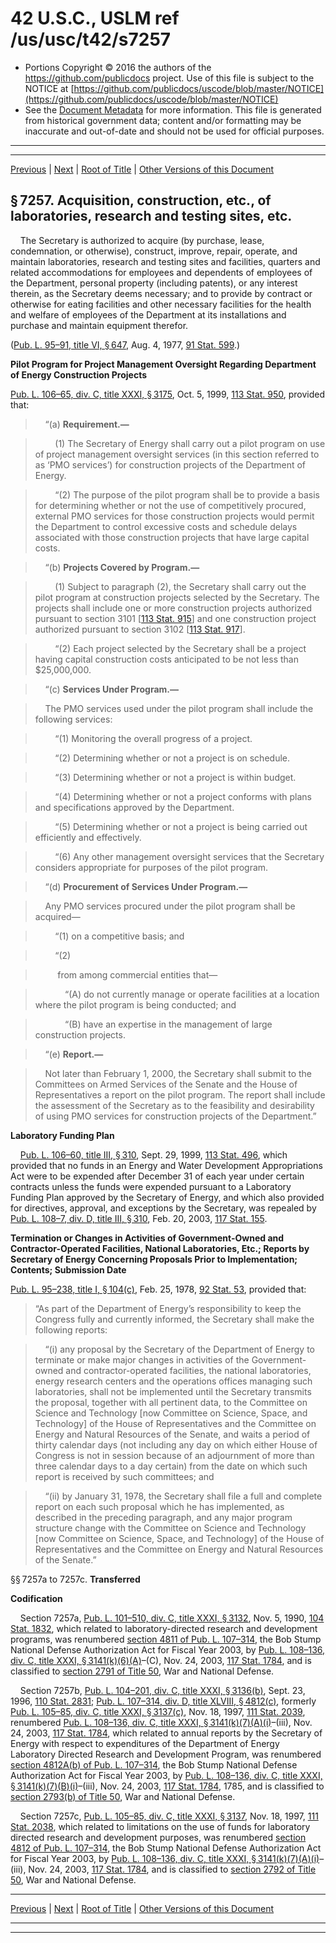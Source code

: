 ---
---

# 42 U.S.C., USLM ref /us/usc/t42/s7257

* Portions Copyright © 2016 the authors of the https://github.com/publicdocs project.
  Use of this file is subject to the NOTICE at [https://github.com/publicdocs/uscode/blob/master/NOTICE](https://github.com/publicdocs/uscode/blob/master/NOTICE)
* See the [Document Metadata](././../../../../../..//README.md) for more information.
  This file is generated from historical government data; content and/or formatting may be inaccurate and out-of-date and should not be used for official purposes.

----------
----------

[Previous](./../../../../../..//us/usc/t42/ch84/schVI/ptC/m__us_usc_t42_s7256.md) | [Next](./../../../../../..//us/usc/t42/ch84/schVI/ptC/m__us_usc_t42_s7257d.md) | [Root of Title](./../../../../../../) | [Other Versions of this Document](https://publicdocs.github.io/go/links?ns=uslm&ref=%2Fus%2Fusc%2Ft42%2Fs7257)

## § 7257. Acquisition, construction, etc., of laboratories, research and testing sites, etc.

    The Secretary is authorized to acquire (by purchase, lease, condemnation, or otherwise), construct, improve, repair, operate, and maintain laboratories, research and testing sites and facilities, quarters and related accommodations for employees and dependents of employees of the Department, personal property (including patents), or any interest therein, as the Secretary deems necessary; and to provide by contract or otherwise for eating facilities and other necessary facilities for the health and welfare of employees of the Department at its installations and purchase and maintain equipment therefor.

([Pub. L. 95–91, title VI, § 647][/us/pl/95/91/s647], Aug. 4, 1977, [91 Stat. 599][/us/stat/91/599].)

 __Pilot Program for Project Management Oversight Regarding Department of Energy Construction Projects__ 

[Pub. L. 106–65, div. C, title XXXI, § 3175][/us/pl/106/65/s3175], Oct. 5, 1999, [113 Stat. 950][/us/stat/113/950], provided that:

>     “(a) __Requirement.—__ 

>         (1) The Secretary of Energy shall carry out a pilot program on use of project management oversight services (in this section referred to as ‘PMO services’) for construction projects of the Department of Energy.

>         “(2) The purpose of the pilot program shall be to provide a basis for determining whether or not the use of competitively procured, external PMO services for those construction projects would permit the Department to control excessive costs and schedule delays associated with those construction projects that have large capital costs.

>     “(b) __Projects Covered by Program.—__ 

>         (1) Subject to paragraph (2), the Secretary shall carry out the pilot program at construction projects selected by the Secretary. The projects shall include one or more construction projects authorized pursuant to section 3101 \[[113 Stat. 915][/us/stat/113/915]\] and one construction project authorized pursuant to section 3102 \[[113 Stat. 917][/us/stat/113/917]\].

>         “(2) Each project selected by the Secretary shall be a project having capital construction costs anticipated to be not less than $25,000,000.

>     “(c) __Services Under Program.—__ 

>     The PMO services used under the pilot program shall include the following services:

>         “(1) Monitoring the overall progress of a project.

>         “(2) Determining whether or not a project is on schedule.

>         “(3) Determining whether or not a project is within budget.

>         “(4) Determining whether or not a project conforms with plans and specifications approved by the Department.

>         “(5) Determining whether or not a project is being carried out efficiently and effectively.

>         “(6) Any other management oversight services that the Secretary considers appropriate for purposes of the pilot program.

>     “(d) __Procurement of Services Under Program.—__ 

>     Any PMO services procured under the pilot program shall be acquired—

>         “(1) on a competitive basis; and

>         “(2)

>          from among commercial entities that—

>             “(A) do not currently manage or operate facilities at a location where the pilot program is being conducted; and

>             “(B) have an expertise in the management of large construction projects.

>     “(e) __Report.—__ 

>     Not later than February 1, 2000, the Secretary shall submit to the Committees on Armed Services of the Senate and the House of Representatives a report on the pilot program. The report shall include the assessment of the Secretary as to the feasibility and desirability of using PMO services for construction projects of the Department.”

 __Laboratory Funding Plan__ 

    [Pub. L. 106–60, title III, § 310][/us/pl/106/60/s310], Sept. 29, 1999, [113 Stat. 496][/us/stat/113/496], which provided that no funds in an Energy and Water Development Appropriations Act were to be expended after December 31 of each year under certain contracts unless the funds were expended pursuant to a Laboratory Funding Plan approved by the Secretary of Energy, and which also provided for directives, approval, and exceptions by the Secretary, was repealed by [Pub. L. 108–7, div. D, title III, § 310][/us/pl/108/7/s310], Feb. 20, 2003, [117 Stat. 155][/us/stat/117/155].

 __Termination or Changes in Activities of Government-Owned and Contractor-Operated Facilities, National Laboratories, Etc.; Reports by Secretary of Energy Concerning Proposals Prior to Implementation; Contents; Submission Date__ 

[Pub. L. 95–238, title I, § 104(c)][/us/pl/95/238/s104/c], Feb. 25, 1978, [92 Stat. 53][/us/stat/92/53], provided that: 

> “As part of the Department of Energy’s responsibility to keep the Congress fully and currently informed, the Secretary shall make the following reports:

>     “(i) any proposal by the Secretary of the Department of Energy to terminate or make major changes in activities of the Government-owned and contractor-operated facilities, the national laboratories, energy research centers and the operations offices managing such laboratories, shall not be implemented until the Secretary transmits the proposal, together with all pertinent data, to the Committee on Science and Technology \[now Committee on Science, Space, and Technology\] of the House of Representatives and the Committee on Energy and Natural Resources of the Senate, and waits a period of thirty calendar days (not including any day on which either House of Congress is not in session because of an adjournment of more than three calendar days to a day certain) from the date on which such report is received by such committees; and

>     “(ii) by January 31, 1978, the Secretary shall file a full and complete report on each such proposal which he has implemented, as described in the preceding paragraph, and any major program structure change with the Committee on Science and Technology \[now Committee on Science, Space, and Technology\] of the House of Representatives and the Committee on Energy and Natural Resources of the Senate.”

§§ 7257a to 7257c. __Transferred__ 

 __Codification__ 

    Section 7257a, [Pub. L. 101–510, div. C, title XXXI, § 3132][/us/pl/101/510/s3132], Nov. 5, 1990, [104 Stat. 1832][/us/stat/104/1832], which related to laboratory-directed research and development programs, was renumbered [section 4811 of Pub. L. 107–314][/us/pl/107/314/s4811], the Bob Stump National Defense Authorization Act for Fiscal Year 2003, by [Pub. L. 108–136, div. C, title XXXI, § 3141(k)(6)(A)][/us/pl/108/136/s3141/k/6/A]–(C), Nov. 24, 2003, [117 Stat. 1784][/us/stat/117/1784], and is classified to [section 2791 of Title 50][/us/usc/t50/s2791], War and National Defense.

    Section 7257b, [Pub. L. 104–201, div. C, title XXXI, § 3136(b)][/us/pl/104/201/s3136/b], Sept. 23, 1996, [110 Stat. 2831][/us/stat/110/2831]; [Pub. L. 107–314, div. D, title XLVIII, § 4812(c)][/us/pl/107/314/s4812/c], formerly [Pub. L. 105–85, div. C, title XXXI, § 3137(c)][/us/pl/105/85/s3137/c], Nov. 18, 1997, [111 Stat. 2039][/us/stat/111/2039], renumbered [Pub. L. 108–136, div. C, title XXXI, § 3141(k)(7)(A)(i)][/us/pl/108/136/s3141/k/7/A/i]–(iii), Nov. 24, 2003, [117 Stat. 1784][/us/stat/117/1784], which related to annual reports by the Secretary of Energy with respect to expenditures of the Department of Energy Laboratory Directed Research and Development Program, was renumbered [section 4812A(b) of Pub. L. 107–314][/us/pl/107/314/s4812A/b], the Bob Stump National Defense Authorization Act for Fiscal Year 2003, by [Pub. L. 108–136, div. C, title XXXI, § 3141(k)(7)(B)(i)][/us/pl/108/136/s3141/k/7/B/i]–(iii), Nov. 24, 2003, [117 Stat. 1784][/us/stat/117/1784], 1785, and is classified to [section 2793(b) of Title 50][/us/usc/t50/s2793/b], War and National Defense.

    Section 7257c, [Pub. L. 105–85, div. C, title XXXI, § 3137][/us/pl/105/85/s3137], Nov. 18, 1997, [111 Stat. 2038][/us/stat/111/2038], which related to limitations on the use of funds for laboratory directed research and development purposes, was renumbered [section 4812 of Pub. L. 107–314][/us/pl/107/314/s4812], the Bob Stump National Defense Authorization Act for Fiscal Year 2003, by [Pub. L. 108–136, div. C, title XXXI, § 3141(k)(7)(A)(i)][/us/pl/108/136/s3141/k/7/A/i]–(iii), Nov. 24, 2003, [117 Stat. 1784][/us/stat/117/1784], and is classified to [section 2792 of Title 50][/us/usc/t50/s2792], War and National Defense.

----------

[Previous](./../../../../../..//us/usc/t42/ch84/schVI/ptC/m__us_usc_t42_s7256.md) | [Next](./../../../../../..//us/usc/t42/ch84/schVI/ptC/m__us_usc_t42_s7257d.md) | [Root of Title](./../../../../../../) | [Other Versions of this Document](https://publicdocs.github.io/go/links?ns=uslm&ref=%2Fus%2Fusc%2Ft42%2Fs7257)

----------
----------

[/us/pl/95/91/s647]: https://publicdocs.github.io/go/links?ns=uslm&ref=%2Fus%2Fpl%2F95%2F91%2Fs647
[/us/stat/91/599]: https://publicdocs.github.io/go/links?ns=uslm&ref=%2Fus%2Fstat%2F91%2F599
[/us/pl/106/65/s3175]: https://publicdocs.github.io/go/links?ns=uslm&ref=%2Fus%2Fpl%2F106%2F65%2Fs3175
[/us/stat/113/950]: https://publicdocs.github.io/go/links?ns=uslm&ref=%2Fus%2Fstat%2F113%2F950
[/us/stat/113/915]: https://publicdocs.github.io/go/links?ns=uslm&ref=%2Fus%2Fstat%2F113%2F915
[/us/stat/113/917]: https://publicdocs.github.io/go/links?ns=uslm&ref=%2Fus%2Fstat%2F113%2F917
[/us/pl/106/60/s310]: https://publicdocs.github.io/go/links?ns=uslm&ref=%2Fus%2Fpl%2F106%2F60%2Fs310
[/us/stat/113/496]: https://publicdocs.github.io/go/links?ns=uslm&ref=%2Fus%2Fstat%2F113%2F496
[/us/pl/108/7/s310]: https://publicdocs.github.io/go/links?ns=uslm&ref=%2Fus%2Fpl%2F108%2F7%2Fs310
[/us/stat/117/155]: https://publicdocs.github.io/go/links?ns=uslm&ref=%2Fus%2Fstat%2F117%2F155
[/us/pl/95/238/s104/c]: https://publicdocs.github.io/go/links?ns=uslm&ref=%2Fus%2Fpl%2F95%2F238%2Fs104%2Fc
[/us/stat/92/53]: https://publicdocs.github.io/go/links?ns=uslm&ref=%2Fus%2Fstat%2F92%2F53
[/us/pl/101/510/s3132]: https://publicdocs.github.io/go/links?ns=uslm&ref=%2Fus%2Fpl%2F101%2F510%2Fs3132
[/us/stat/104/1832]: https://publicdocs.github.io/go/links?ns=uslm&ref=%2Fus%2Fstat%2F104%2F1832
[/us/pl/107/314/s4811]: https://publicdocs.github.io/go/links?ns=uslm&ref=%2Fus%2Fpl%2F107%2F314%2Fs4811
[/us/pl/108/136/s3141/k/6/A]: https://publicdocs.github.io/go/links?ns=uslm&ref=%2Fus%2Fpl%2F108%2F136%2Fs3141%2Fk%2F6%2FA
[/us/stat/117/1784]: https://publicdocs.github.io/go/links?ns=uslm&ref=%2Fus%2Fstat%2F117%2F1784
[/us/usc/t50/s2791]: https://publicdocs.github.io/go/links?ns=uslm&ref=%2Fus%2Fusc%2Ft50%2Fs2791
[/us/pl/104/201/s3136/b]: https://publicdocs.github.io/go/links?ns=uslm&ref=%2Fus%2Fpl%2F104%2F201%2Fs3136%2Fb
[/us/stat/110/2831]: https://publicdocs.github.io/go/links?ns=uslm&ref=%2Fus%2Fstat%2F110%2F2831
[/us/pl/107/314/s4812/c]: https://publicdocs.github.io/go/links?ns=uslm&ref=%2Fus%2Fpl%2F107%2F314%2Fs4812%2Fc
[/us/pl/105/85/s3137/c]: https://publicdocs.github.io/go/links?ns=uslm&ref=%2Fus%2Fpl%2F105%2F85%2Fs3137%2Fc
[/us/stat/111/2039]: https://publicdocs.github.io/go/links?ns=uslm&ref=%2Fus%2Fstat%2F111%2F2039
[/us/pl/108/136/s3141/k/7/A/i]: https://publicdocs.github.io/go/links?ns=uslm&ref=%2Fus%2Fpl%2F108%2F136%2Fs3141%2Fk%2F7%2FA%2Fi
[/us/stat/117/1784]: https://publicdocs.github.io/go/links?ns=uslm&ref=%2Fus%2Fstat%2F117%2F1784
[/us/pl/107/314/s4812A/b]: https://publicdocs.github.io/go/links?ns=uslm&ref=%2Fus%2Fpl%2F107%2F314%2Fs4812A%2Fb
[/us/pl/108/136/s3141/k/7/B/i]: https://publicdocs.github.io/go/links?ns=uslm&ref=%2Fus%2Fpl%2F108%2F136%2Fs3141%2Fk%2F7%2FB%2Fi
[/us/stat/117/1784]: https://publicdocs.github.io/go/links?ns=uslm&ref=%2Fus%2Fstat%2F117%2F1784
[/us/usc/t50/s2793/b]: https://publicdocs.github.io/go/links?ns=uslm&ref=%2Fus%2Fusc%2Ft50%2Fs2793%2Fb
[/us/pl/105/85/s3137]: https://publicdocs.github.io/go/links?ns=uslm&ref=%2Fus%2Fpl%2F105%2F85%2Fs3137
[/us/stat/111/2038]: https://publicdocs.github.io/go/links?ns=uslm&ref=%2Fus%2Fstat%2F111%2F2038
[/us/pl/107/314/s4812]: https://publicdocs.github.io/go/links?ns=uslm&ref=%2Fus%2Fpl%2F107%2F314%2Fs4812
[/us/pl/108/136/s3141/k/7/A/i]: https://publicdocs.github.io/go/links?ns=uslm&ref=%2Fus%2Fpl%2F108%2F136%2Fs3141%2Fk%2F7%2FA%2Fi
[/us/stat/117/1784]: https://publicdocs.github.io/go/links?ns=uslm&ref=%2Fus%2Fstat%2F117%2F1784
[/us/usc/t50/s2792]: https://publicdocs.github.io/go/links?ns=uslm&ref=%2Fus%2Fusc%2Ft50%2Fs2792


